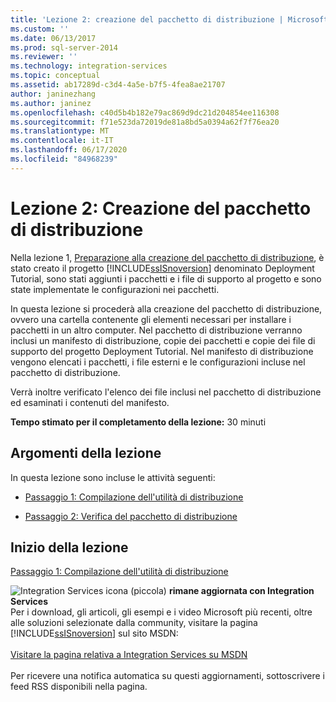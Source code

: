 ```yaml
---
title: 'Lezione 2: creazione del pacchetto di distribuzione | Microsoft Docs'
ms.custom: ''
ms.date: 06/13/2017
ms.prod: sql-server-2014
ms.reviewer: ''
ms.technology: integration-services
ms.topic: conceptual
ms.assetid: ab17289d-c3d4-4a5e-b7f5-4fea8ae21707
author: janinezhang
ms.author: janinez
ms.openlocfilehash: c40d5b4b182e79ac869d9dc21d204854ee116308
ms.sourcegitcommit: f71e523da72019de81a8bd5a0394a62f7f76ea20
ms.translationtype: MT
ms.contentlocale: it-IT
ms.lasthandoff: 06/17/2020
ms.locfileid: "84968239"
---
```

# <a name="lesson-2-creating-the-deployment-bundle"></a>Lezione 2: Creazione del pacchetto di distribuzione
  Nella lezione 1, [Preparazione alla creazione del pacchetto di distribuzione](../integration-services/lesson-1-preparing-to-create-the-deployment-bundle.md), è stato creato il progetto [!INCLUDE[ssISnoversion](../includes/ssisnoversion-md.md)] denominato Deployment Tutorial, sono stati aggiunti i pacchetti e i file di supporto al progetto e sono state implementate le configurazioni nei pacchetti.  
  
 In questa lezione si procederà alla creazione del pacchetto di distribuzione, ovvero una cartella contenente gli elementi necessari per installare i pacchetti in un altro computer. Nel pacchetto di distribuzione verranno inclusi un manifesto di distribuzione, copie dei pacchetti e copie dei file di supporto del progetto Deployment Tutorial. Nel manifesto di distribuzione vengono elencati i pacchetti, i file esterni e le configurazioni incluse nel pacchetto di distribuzione.  
  
 Verrà inoltre verificato l'elenco dei file inclusi nel pacchetto di distribuzione ed esaminati i contenuti del manifesto.  
  
 **Tempo stimato per il completamento della lezione:** 30 minuti  
  
## <a name="lesson-tasks"></a>Argomenti della lezione  
 In questa lezione sono incluse le attività seguenti:  
  
-   [Passaggio 1: Compilazione dell'utilità di distribuzione](../integration-services/lesson-2-1-building-the-deployment-utility.md)  
  
-   [Passaggio 2: Verifica del pacchetto di distribuzione](../integration-services/lesson-2-2-verifying-the-deployment-bundle.md)  
  
## <a name="start-the-lesson"></a>Inizio della lezione  
 [Passaggio 1: Compilazione dell'utilità di distribuzione](../integration-services/lesson-2-1-building-the-deployment-utility.md)  
  
![Integration Services icona (piccola)](media/dts-16.gif "Icona di Integration Services (piccola)")  **rimane aggiornata con Integration Services**<br /> Per i download, gli articoli, gli esempi e i video Microsoft più recenti, oltre alle soluzioni selezionate dalla community, visitare la pagina [!INCLUDE[ssISnoversion](../includes/ssisnoversion-md.md)] sul sito MSDN:<br /><br /> [Visitare la pagina relativa a Integration Services su MSDN](https://go.microsoft.com/fwlink/?LinkId=136655)<br /><br /> Per ricevere una notifica automatica su questi aggiornamenti, sottoscrivere i feed RSS disponibili nella pagina.  
  
  
